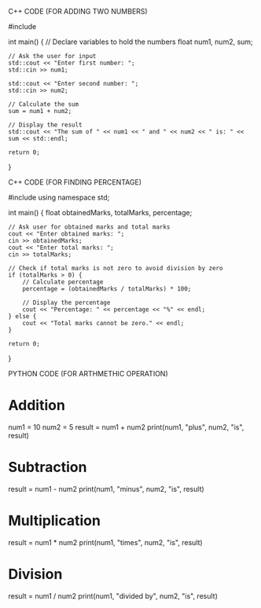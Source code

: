 C++ CODE (FOR ADDING TWO NUMBERS)

#include <iostream>

int main() {
    // Declare variables to hold the numbers
    float num1, num2, sum;

    // Ask the user for input
    std::cout << "Enter first number: ";
    std::cin >> num1;

    std::cout << "Enter second number: ";
    std::cin >> num2;

    // Calculate the sum
    sum = num1 + num2;

    // Display the result
    std::cout << "The sum of " << num1 << " and " << num2 << " is: " << sum << std::endl;

    return 0;
}


C++ CODE (FOR FINDING PERCENTAGE)



#include <iostream>
using namespace std;

int main() {
    float obtainedMarks, totalMarks, percentage;

    // Ask user for obtained marks and total marks
    cout << "Enter obtained marks: ";
    cin >> obtainedMarks;
    cout << "Enter total marks: ";
    cin >> totalMarks;

    // Check if total marks is not zero to avoid division by zero
    if (totalMarks > 0) {
        // Calculate percentage
        percentage = (obtainedMarks / totalMarks) * 100;

        // Display the percentage
        cout << "Percentage: " << percentage << "%" << endl;
    } else {
        cout << "Total marks cannot be zero." << endl;
    }

    return 0;
}

PYTHON CODE (FOR ARTHMETHIC OPERATION)

# Addition
num1 = 10
num2 = 5
result = num1 + num2
print(num1, "plus", num2, "is", result)

# Subtraction
result = num1 - num2
print(num1, "minus", num2, "is", result)

# Multiplication
result = num1 * num2
print(num1, "times", num2, "is", result)

# Division
result = num1 / num2
print(num1, "divided by", num2, "is", result)



